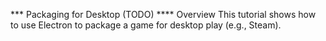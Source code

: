 *** Packaging for Desktop (TODO)
**** Overview
This tutorial shows how to use Electron to package a game for desktop play
(e.g., Steam).

